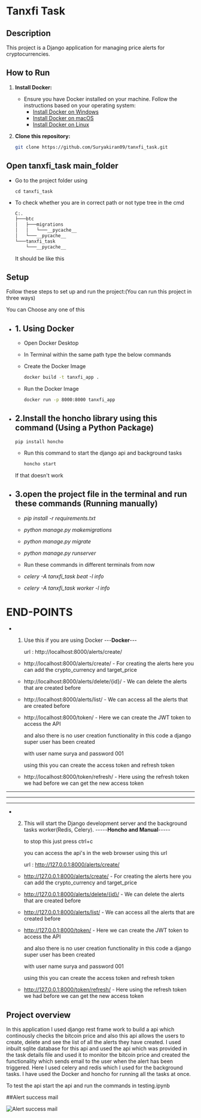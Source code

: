 # Tanxfi Task

## Description
This project is a Django application for managing price alerts for cryptocurrencies.

## How to Run
1. **Install Docker:**
    - Ensure you have Docker installed on your machine. Follow the instructions based on your operating system:
        - [Install Docker on Windows](https://docs.docker.com/desktop/install/windows-install/)
        - [Install Docker on macOS](https://docs.docker.com/desktop/install/mac-install/)
        - [Install Docker on Linux](https://docs.docker.com/desktop/install/linux-install/)

2. **Clone this repository:**
    ```bash
    git clone https://github.com/Suryakiran09/tanxfi_task.git
    ```

## Open tanxfi_task main_folder

  - Go to the project folder using

        cd tanxfi_task

  - To check whether you are in correct path or not
    type tree in the cmd
    ```bash
    C:.
    ├───btc
    │   ├───migrations
    │   │   └───__pycache__
    │   └───__pycache__
    └───tanxfi_task
        └───__pycache__
    ```

      It should be like this

## Setup
Follow these steps to set up and run the project:(You can run this project in three ways)

You can Choose any one of this

- ## 1. Using Docker

  - Open Docker Desktop
 
  - In Terminal within the same path type the below commands

  - Create the Docker Image

    ```bash
    docker build -t tanxfi_app .
    ```
  
  - Run the Docker Image

    ```bash
    docker run -p 8000:8000 tanxfi_app
    ```


- ## 2.Install the honcho library using this command (Using a Python Package)

      
      pip install honcho
      

    - Run this command to start the django api and background tasks

      ```bash
      honcho start
      ```
     
    If that doesn't work


- ## 3.open the project file in the terminal and run these commands (Running manually)



    - *pip install -r requirements.txt*

    - *python manage.py makemigrations*

    - *python manage.py migrate*

    - *python manage.py runserver*

    - Run these commands in different terminals from now

    - *celery -A tanxfi_task beat -l info*

    - *celery -A tanxfi_task worker -l info*


# END-POINTS

  - 1. Use this if you are using Docker ---**Docker**---

       url : http://localhost:8000/alerts/create/





      - http://localhost:8000/alerts/create/ - For creating the alerts here you can add the crypto_currency and target_price

      - http://localhost:8000/alerts/delete/{id}/ - We can delete the alerts that are created before

      - http://localhost:8000/alerts/list/ - We can access all the alerts that are created before

      - http://localhost:8000/token/ - Here we can create the JWT token to access the API

        and also there is no user creation functionality in this code a django super user has been created 

        with user name surya and password 001

        using this you can create the access token and refresh token

      - http://localhost:8000/token/refresh/ - Here using the refresh token we had before we can get the new access token


--------
--------
--------

  - 2. This will start the Django development server and the background tasks worker(Redis, Celery). -----**Honcho and Manual**-----
  
       to stop this just press ctrl+c
  
       you can access the api's in the web browser using this url
  
       url : http://127.0.0.1:8000/alerts/create/





      - http://127.0.0.1:8000/alerts/create/ - For creating the alerts here you can add the crypto_currency and target_price

      - http://127.0.0.1:8000/alerts/delete/{id}/ - We can delete the alerts that are created before

      - http://127.0.0.1:8000/alerts/list/ - We can access all the alerts that are created before

      - http://127.0.0.1:8000/token/ - Here we can create the JWT token to access the API

        and also there is no user creation functionality in this code a django super user has been created 

        with user name surya and password 001

        using this you can create the access token and refresh token

      - http://127.0.0.1:8000/token/refresh/ - Here using the refresh token we had before we can get the new access token





## Project overview

In this application I used django rest frame work to build a api which continously checks the bitcoin price and also this api allows the users to create, delete and see the list of all the alerts they have created. I used inbuilt sqlite database for this api and used the api which was provided in the task details file and used it to monitor the bitcoin price and created the functionality which sends email to the user when the alert has been triggered. Here I used celery and redis which I used for the background tasks. I have used the Docker and honcho for running all the tasks at once.

To test the api start the api and run the commands in testing.ipynb


##Alert success mail


![Alert success mail](Alert_mail.jpg)
